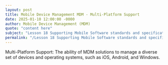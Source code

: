 ```yaml
---
layout: post
title: Mobile Device Management MDM - Multi-Platform Support
date: 2025-01-10 12:00:00 -0000
author: Mobile Device Management (MDM)
quote: "content here"
subject: "Lesson 18 Supporting Mobile Software standards and specifications"
permalink: "/Lesson 18 Supporting Mobile Software standards and specifications/Mobile Device Management (MDM)/Mobile Device Management MDM - Multi-Platform Support"
---
```


Multi-Platform Support: The ability of MDM solutions to manage a diverse set of devices and operating systems, such as iOS, Android, and Windows.
